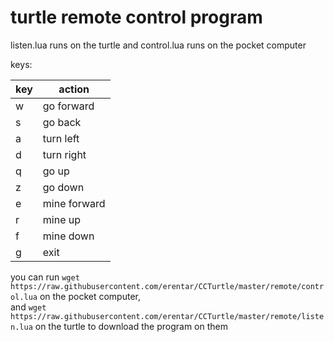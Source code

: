 # turtle remote control program

listen.lua runs on the turtle and control.lua runs on the pocket computer

keys:

| key | action       |
| --- | ------------ |
| w   | go forward   |
| s   | go back      |
| a   | turn left    |
| d   | turn right   |
| q   | go up        |
| z   | go down      |
| e   | mine forward |
| r   | mine up      |
| f   | mine down    |
| g   | exit         |

you can run `wget https://raw.githubusercontent.com/erentar/CCTurtle/master/remote/control.lua` on the pocket computer,<br>
and `wget https://raw.githubusercontent.com/erentar/CCTurtle/master/remote/listen.lua` on the turtle to download the program on them